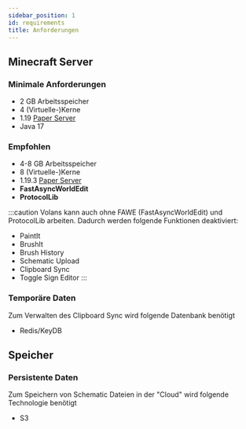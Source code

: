 ```yaml
---
sidebar_position: 1
id: requirements
title: Anforderungen
---
```



## Minecraft Server

### Minimale Anforderungen
- 2 GB Arbeitsspeicher
- 4 (Virtuelle-)Kerne
- 1.19 [Paper Server](https://papermc.io/)
- Java 17

### Empfohlen
- 4-8 GB Arbeitsspeicher
- 8 (Virtuelle-)Kerne
- 1.19.3 [Paper Server](https://papermc.io/)
- **FastAsyncWorldEdit**
- **ProtocolLib**

:::caution
Volans kann auch ohne FAWE (FastAsyncWorldEdit) und ProtocolLib arbeiten. Dadurch werden folgende Funktionen deaktiviert:
- PaintIt
- BrushIt
- Brush History
- Schematic Upload
- Clipboard Sync
- Toggle Sign Editor
:::


### Temporäre Daten
Zum Verwalten des Clipboard Sync wird folgende Datenbank benötigt
- Redis/KeyDB

## Speicher
### Persistente Daten
Zum Speichern von Schematic Dateien in der "Cloud" wird folgende Technologie benötigt
- S3
